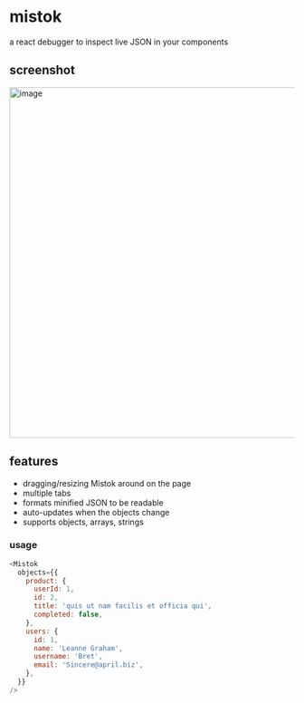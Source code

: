 # mistok
a react debugger to inspect live JSON in your components

## screenshot
<img width="635" height="619" alt="image" src="https://github.com/user-attachments/assets/42aa4b2e-179b-4323-8c69-e4d3f2f21896" />

## features
- dragging/resizing Mistok around on the page
- multiple tabs
- formats minified JSON to be readable
- auto-updates when the objects change
- supports objects, arrays, strings

### usage
```javascript
<Mistok
  objects={{
    product: {
      userId: 1,
      id: 2,
      title: 'quis ut nam facilis et officia qui',
      completed: false,
    },
    users: {
      id: 1,
      name: 'Leanne Graham',
      username: 'Bret',
      email: 'Sincere@april.biz',
    },
  }}
/>
```
